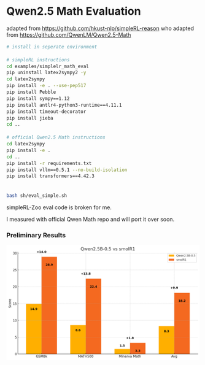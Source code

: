 # Qwen2.5 Math Evaluation

adapted from https://github.com/hkust-nlp/simpleRL-reason
who adapted from https://github.com/QwenLM/Qwen2.5-Math

```bash
# install in seperate environment

# simpleRL instructions
cd examples/simplelr_math_eval
pip uninstall latex2sympy2 -y
cd latex2sympy
pip install -e . --use-pep517
pip install Pebble
pip install sympy==1.12
pip install antlr4-python3-runtime==4.11.1
pip install timeout-decorator
pip install jieba
cd ..

# official Qwen2.5 Math instructions
cd latex2sympy
pip install -e .
cd ..
pip install -r requirements.txt 
pip install vllm==0.5.1 --no-build-isolation
pip install transformers==4.42.3


bash sh/eval_simple.sh

```

simpleRL-Zoo eval code is broken for me.

I measured with official Qwen Math repo and will port it over soon.

### Preliminary Results

<img src="../assets/benchmarks.png" width="800">

